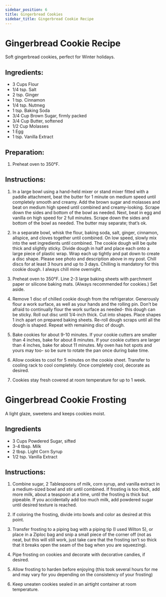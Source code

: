 ```yaml
---
sidebar_position: 6
title: Gingerbread Cookies
sidebar_title: Gingerbread Cookie Recipe
---
```


# Gingerbread Cookie Recipe
Soft gingerbread cookies, perfect for Winter holidays.

## Ingredients:
- 3 Cups Flour
- 1/4 tsp. Salt
- 2 tsp. Ginger	
- 1 tsp. Cinnamon			
- 1/4 tsp. Nutmeg
- 1 tsp. Baking Soda
- 3/4 Cup Brown Sugar, firmly packed	
- 3/4 Cup Butter, softened
- 1/2 Cup Molasses	
- 1 Egg
- 1 tsp. Vanilla Extract

## Preparation:
1. Preheat oven to 350°F.
 
## Instructions:
1. In a large bowl using a hand-held mixer or stand mixer fitted with a paddle attachment, beat the butter for 1 minute on medium speed until completely smooth and creamy. Add the brown sugar and molasses and beat on medium high speed until combined and creamy-looking. Scrape down the sides and bottom of the bowl as needed. Next, beat in egg and vanilla on high speed for 2 full minutes. Scrape down the sides and bottom of the bowl as needed. The butter may separate; that’s ok.
 
2. In a separate bowl, whisk the flour, baking soda, salt, ginger, cinnamon, allspice, and cloves together until combined. On low speed, slowly mix into the wet ingredients until combined. The cookie dough will be quite thick and slightly sticky. Divide dough in half and place each onto a large piece of plastic wrap. Wrap each up tightly and pat down to create a disc shape. Please see photo and description above in my post. Chill discs for at least 3 hours and up to 3 days. Chilling is mandatory for this cookie dough. I always chill mine overnight.
 
3. Preheat oven to 350°F. Line 2-3 large baking sheets with parchment paper or silicone baking mats. (Always recommended for cookies.) Set aside.

4. Remove 1 disc of chilled cookie dough from the refrigerator. Generously flour a work surface, as well as your hands and the rolling pin. Don’t be afraid to continually flour the work surface as needed- this dough can be sticky. Roll out disc until 1/4-inch thick. Cut into shapes. Place shapes 1 inch apart on prepared baking sheets. Re-roll dough scraps until all the dough is shaped. Repeat with remaining disc of dough.
 
5. Bake cookies for about 9-10 minutes. If your cookie cutters are smaller than 4 inches, bake for about 8 minutes. If your cookie cutters are larger than 4 inches, bake for about 11 minutes. My oven has hot spots and yours may too- so be sure to rotate the pan once during bake time.
 
6. Allow cookies to cool for 5 minutes on the cookie sheet. Transfer to cooling rack to cool completely. Once completely cool, decorate as desired.
 
7. Cookies stay fresh covered at room temperature for up to 1 week.

# Gingerbread Cookie Frosting
A light glaze, sweetens and keeps cookies moist.

## Ingredients
- 3 Cups Powdered Sugar, sifted
- 3-4 tbsp. Milk
- 2 tbsp. Light Corn Syrup
- 1/2 tsp. Vanilla Extract

## Instructions:
1. Combine sugar, 2 Tablespoons of milk, corn syrup, and vanilla extract in a medium-sized bowl and stir until combined. If frosting is too thick, add more milk, about a teaspoon at a time, until the frosting is thick but pipeable. If you accidentally add too much milk, add powdered sugar until desired texture is reached.  

2. If coloring the frosting, divide into bowls and color as desired at this point.

3. Transfer frosting to a piping bag with a piping tip (I used Wilton 5), or place in a Ziploc bag and snip a small piece of the corner off (not as neat, but this will still work, just take care that the frosting isn’t so thick that it breaks open the seam of the bag when you are squeezing).  

4. Pipe frosting on cookies and decorate with decorative candies, if desired.

5. Allow frosting to harden before enjoying (this took several hours for me and may vary for you depending on the consistency of your frosting)

6. Keep uneaten cookies sealed in an airtight container at room temperature.

 
